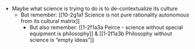 - Maybe what science is trying to do is to de-contextualize its culture
  - But remember: [[10-2g1a1 Science is not pure rationality autonomous from its cultural matrix]]
    - But also remember: [[1-2f1a3a Peirce - science without special equipment is philosophy]] & [[1-2f1a3b Philosophy without science is “empty ideas”]]
<br>
